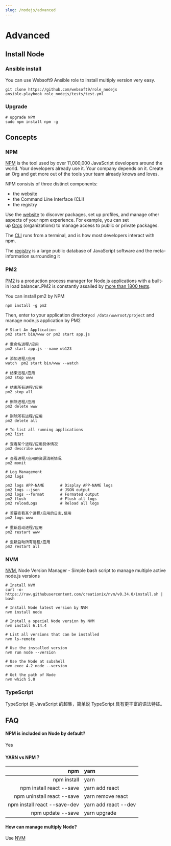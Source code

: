 ```yaml
---
slug: /nodejs/advanced
---
```


# Advanced

## Install Node

### Ansible install

You can use Websoft9 Ansible role to install multiply version very easy.  

```
git clone https://github.com/websoft9/role_nodejs
ansible-playbook role_nodejs/tests/test.yml
```

### Upgrade

```
# upgrade NPM
sudo npm install npm -g
```

## Concepts

### NPM

[NPM](https://www.npmjs.com/) is the tool used by over 11,000,000 JavaScript developers around the world. Your developers already use it. Your company depends on it. Create an Org and get more out of the tools your team already knows and loves. 

NPM consists of three distinct components:  

- the website
- the Command Line Interface (CLI)
- the registry

Use the [website](https://npmjs.com/) to discover packages, set up profiles, and manage other aspects of your npm experience. For example, you can set up [Orgs](https://www.npmjs.com/features) (organizations) to manage access to public or private packages.

The [CLI](https://docs.npmjs.com/cli/npm) runs from a terminal, and is how most developers interact with npm.

The [registry](https://docs.npmjs.com/misc/registry) is a large public database of JavaScript software and the meta-information surrounding it

### PM2

[PM2](https://github.com/Unitech/pm2) is a production process manager for Node.js applications with a built-in load balancer..PM2 is constantly assailed by [more than 1800 tests](https://travis-ci.org/Unitech/pm2).

You can install pm2 by NPM  

```
npm install -g pm2
```

Then, enter to your application directory`cd /data/wwwroot/project` and manage node.js application by PM2

```
# Start An Application
pm2 start bin/www or pm2 start app.js

# 重命名进程/应用  
pm2 start app.js --name wb123

# 添加进程/应用 
watch  pm2 start bin/www --watch

# 结束进程/应用  
pm2 stop www

# 结束所有进程/应用  
pm2 stop all

# 删除进程/应用  
pm2 delete www

# 删除所有进程/应用  
pm2 delete all

# To list all running applications  
pm2 list

# 查看某个进程/应用具体情况  
pm2 describe www

# 查看进程/应用的资源消耗情况  
pm2 monit

# Log Management  
pm2 logs

pm2 logs APP-NAME       # Display APP-NAME logs
pm2 logs --json         # JSON output
pm2 logs --format       # Formated output
pm2 flush               # Flush all logs
pm2 reloadLogs          # Reload all logs

# 若要查看某个进程/应用的日志,使用  
pm2 logs www

# 重新启动进程/应用  
pm2 restart www

# 重新启动所有进程/应用  
pm2 restart all
```

### NVM

[NVM](https://github.com/creationix/nvm), Node Version Manager - Simple bash script to manage multiple active node.js versions

```
# Install NVM
curl -o- https://raw.githubusercontent.com/creationix/nvm/v0.34.0/install.sh | bash

# Install Node latest version by NVM
nvm install node

# Install a special Node version by NVM
nvm install 6.14.4

# List all versions that can be installed
nvm ls-remote

# Use the installed version 
nvm run node --version

# Use the Node at subshell
nvm exec 4.2 node --version

# Get the path of Node
nvm which 5.0
```

### TypeScript

TypeScript 是 JavaScript 的超集，简单说 TypeScript 具有更丰富的语法特征。 

## FAQ

#### NPM is included on Node by default?

Yes

#### YARN vs NPM？

| npm | yarn |
| ---: | :--- |
| npm install | yarn |
| npm install react --save | yarn add react |
| npm uninstall react --save | yarn remove react |
| npm install react --save-dev | yarn add react --dev |
| npm update --save | yarn upgrade |

#### How can manage multiply Node?

Use [NVM](https://github.com/creationix/nvm)